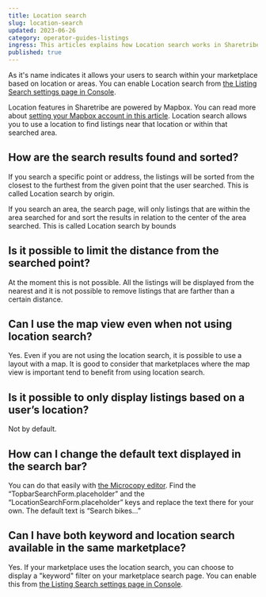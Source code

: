 ```yaml
---
title: Location search
slug: location-search
updated: 2023-06-26
category: operator-guides-listings
ingress: This articles explains how Location search works in Sharetribe.
published: true
---
```


As it's name indicates it allows your users to search within your
marketplace based on location or areas. You can enable Location search
from
[the Listing Search settings page in Console](https://flex-console.sharetribe.com/a/listings/listing-search).

Location features in Sharetribe are powered by Mapbox. You can read more
about
[setting your Mapbox account in this article](https://www.sharetribe.com/docs/ftw/how-to-set-up-mapbox-for-ftw/).
Location search allows you to use a location to find listings near that
location or within that searched area.

## How are the search results found and sorted?

If you search a specific point or address, the listings will be sorted
from the closest to the furthest from the given point that the user
searched. This is called Location search by origin.

If you search an area, the search page, will only listings that are
within the area searched for and sort the results in relation to the
center of the area searched. This is called Location search by bounds

## Is it possible to limit the distance from the searched point?

At the moment this is not possible. All the listings will be displayed
from the nearest and it is not possible to remove listings that are
farther than a certain distance.

## Can I use the map view even when not using location search?

Yes. Even if you are not using the location search, it is possible to
use a layout with a map. It is good to consider that marketplaces where
the map view is important tend to benefit from using location search.

## Is it possible to only display listings based on a user’s location?

Not by default.

## How can I change the default text displayed in the search bar?

You can do that easily with
[the Microcopy editor](https://www.sharetribe.com/docs/operator-guides/how-to-use-microcopy-editor/).
Find the “TopbarSearchForm.placeholder” and the
“LocationSearchForm.placeholder” keys and replace the text there for
your own. The default text is “Search bikes…”

## Can I have both keyword and location search available in the same marketplace?

Yes. If your marketplace uses the location search, you can choose to display a "keyword" filter on your marketplace search page. You can enable this from [the Listing Search settings page in Console](https://flex-console.sharetribe.com/a/listings/listing-search).
